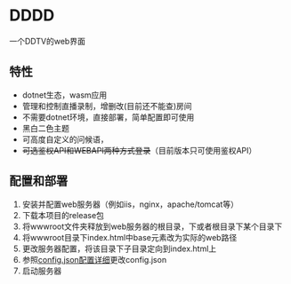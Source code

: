 # DDDD

一个DDTV的web界面

## 特性

- dotnet生态，wasm应用
- 管理和控制直播录制，增删改(目前还不能查)房间
- 不需要dotnet环境，直接部署，简单配置即可使用
- 黑白二色主题
- 可高度自定义的问候语，
- ~~可选鉴权API和WEBAPI两种方式登录~~（目前版本只可使用鉴权API）

## 配置和部署

1. 安装并配置web服务器（例如iis，nginx，apache/tomcat等）
1. 下载本项目的release包
1. 将wwwroot文件夹释放到web服务器的根目录，下或者根目录下某个目录下
1. 将wwwroot目录下index.html中base元素改为实际的web路径
1. 更改服务器配置，将该目录下子目录定向到index.html上
1. 参照[config.json配置详细](config.json.md)更改config.json
1. 启动服务器

